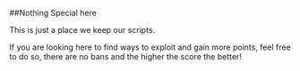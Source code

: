 ##Nothing Special here

This is just a place we keep our scripts.

If you are looking here to find ways to exploit and gain more points, feel free to do so, there are no bans and the higher the score the better!